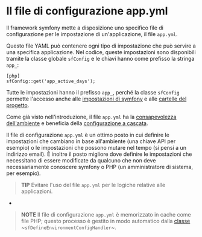Il file di configurazione app.yml
=================================

Il framework symfony mette a disposizione uno specifico file di configurazione 
per le impostazione di un'applicazione, il file `app.yml`.

Questo file YAML può contenere ogni tipo di impostazione che può servire a una 
specifica applicazione. Nel codice, queste impostazioni sono disponibili tramite
la classe globale `sfConfig` e le chiavi hanno come prefisso la stringa `app_`:

    [php]
    sfConfig::get('app_active_days');

Tutte le impostazioni hanno il prefisso `app_`, perché la classe `sfConfig` 
permette l'accesso anche alle [impostazioni di symfony](#chapter_03_sub_impostazioni_della_configurazione)
e alle [cartelle del progetto](#chapter_03_sub_le_cartelle).

Come già visto nell'introduzione, il file `app.yml` ha la 
[consapevolezza dell'ambiente](#chapter_03_consapevolezza_dell_ambiente) e 
beneficia della [configurazione a cascata](#chapter_03_configurazione_a_cascata).

Il file di configurazione `app.yml` è un ottimo posto in cui definire le impostazioni
che cambiano in base all'ambiente (una chiave API per esempio) o le impostazioni
che possono mutare nel tempo (si pensi a un indirizzo email). È inoltre il posto
migliore dove definire le impostazioni che necessitano di essere modificate da
qualcuno che non deve necessariamente conoscere symfony o PHP 
(un amministratore di sistema, per esempio).

>**TIP**
>Evitare l'uso del file `app.yml` per le logiche relative alle applicazioni.

-

>**NOTE**
>Il file di configurazione `app.yml` è memorizzato in cache come file 
>PHP; questo processo è gestito in modo automatico dalla [classe](#chapter_14_config_handlers_yml)
>~`sfDefineEnvironmentConfigHandler`~.
